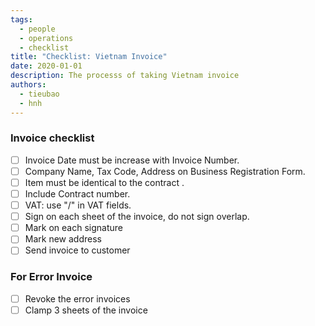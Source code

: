 ```yaml
---
tags: 
  - people
  - operations
  - checklist
title: "Checklist: Vietnam Invoice"
date: 2020-01-01
description: The processs of taking Vietnam invoice
authors: 
  - tieubao
  - hnh
---
```


### Invoice checklist
- [ ]  Invoice Date must be increase with Invoice Number.
- [ ]  Company Name, Tax Code, Address on Business Registration Form.
- [ ]  Item must be identical to the contract .
- [ ]  Include Contract number.
- [ ]  VAT: use "/" in VAT fields.
- [ ]  Sign on each sheet of the invoice, do not sign overlap.
- [ ]  Mark on each signature
- [ ]  Mark new address
- [ ]  Send invoice to customer

### For Error Invoice
- [ ]  Revoke the error invoices
- [ ]  Clamp 3 sheets of the invoice